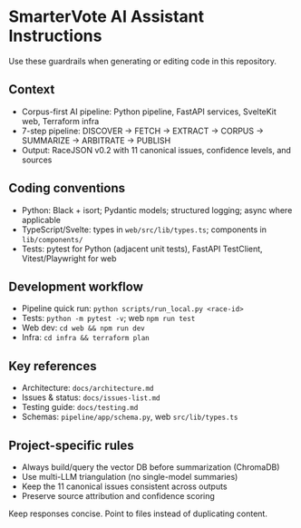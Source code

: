 # SmarterVote AI Assistant Instructions

Use these guardrails when generating or editing code in this repository.

## Context
- Corpus-first AI pipeline: Python pipeline, FastAPI services, SvelteKit web, Terraform infra
- 7-step pipeline: DISCOVER → FETCH → EXTRACT → CORPUS → SUMMARIZE → ARBITRATE → PUBLISH
- Output: RaceJSON v0.2 with 11 canonical issues, confidence levels, and sources

## Coding conventions
- Python: Black + isort; Pydantic models; structured logging; async where applicable
- TypeScript/Svelte: types in `web/src/lib/types.ts`; components in `lib/components/`
- Tests: pytest for Python (adjacent unit tests), FastAPI TestClient, Vitest/Playwright for web

## Development workflow
- Pipeline quick run: `python scripts/run_local.py <race-id>`
- Tests: `python -m pytest -v`; web `npm run test`
- Web dev: `cd web && npm run dev`
- Infra: `cd infra && terraform plan`

## Key references
- Architecture: `docs/architecture.md`
- Issues & status: `docs/issues-list.md`
- Testing guide: `docs/testing.md`
- Schemas: `pipeline/app/schema.py`, web `src/lib/types.ts`

## Project-specific rules
- Always build/query the vector DB before summarization (ChromaDB)
- Use multi-LLM triangulation (no single-model summaries)
- Keep the 11 canonical issues consistent across outputs
- Preserve source attribution and confidence scoring

Keep responses concise. Point to files instead of duplicating content.
